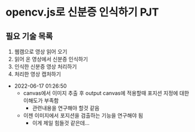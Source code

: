 # opencv.js로 신분증 인식하기 PJT
## 필요 기술 목록
1. 웹캠으로 영상 읽어 오기
2. 읽어 온 영상에서 신분증 인식하기
3. 인식한 신분증 영상 처리하기
4. 처리한 영상 캡처하기

- 2022-06-17 01:26:50
    - canvas에서 이미지 추출 후 output canvas에 적용할때 포지션 지정에 대한 이해도가 부족함
        - 관련내용을 연구해야 할것 같음
    - 이젠 이미지에서 포지션을 검출하는 기능을 연구해야 됨
        - 이게 제일 힘들것 같은데...